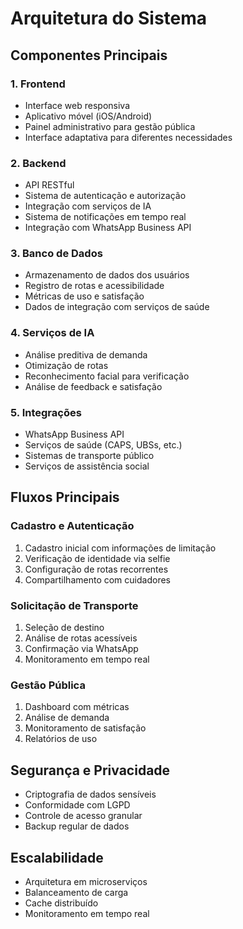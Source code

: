 # Arquitetura do Sistema

## Componentes Principais

### 1. Frontend
- Interface web responsiva
- Aplicativo móvel (iOS/Android)
- Painel administrativo para gestão pública
- Interface adaptativa para diferentes necessidades

### 2. Backend
- API RESTful
- Sistema de autenticação e autorização
- Integração com serviços de IA
- Sistema de notificações em tempo real
- Integração com WhatsApp Business API

### 3. Banco de Dados
- Armazenamento de dados dos usuários
- Registro de rotas e acessibilidade
- Métricas de uso e satisfação
- Dados de integração com serviços de saúde

### 4. Serviços de IA
- Análise preditiva de demanda
- Otimização de rotas
- Reconhecimento facial para verificação
- Análise de feedback e satisfação

### 5. Integrações
- WhatsApp Business API
- Serviços de saúde (CAPS, UBSs, etc.)
- Sistemas de transporte público
- Serviços de assistência social

## Fluxos Principais

### Cadastro e Autenticação
1. Cadastro inicial com informações de limitação
2. Verificação de identidade via selfie
3. Configuração de rotas recorrentes
4. Compartilhamento com cuidadores

### Solicitação de Transporte
1. Seleção de destino
2. Análise de rotas acessíveis
3. Confirmação via WhatsApp
4. Monitoramento em tempo real

### Gestão Pública
1. Dashboard com métricas
2. Análise de demanda
3. Monitoramento de satisfação
4. Relatórios de uso

## Segurança e Privacidade
- Criptografia de dados sensíveis
- Conformidade com LGPD
- Controle de acesso granular
- Backup regular de dados

## Escalabilidade
- Arquitetura em microserviços
- Balanceamento de carga
- Cache distribuído
- Monitoramento em tempo real 